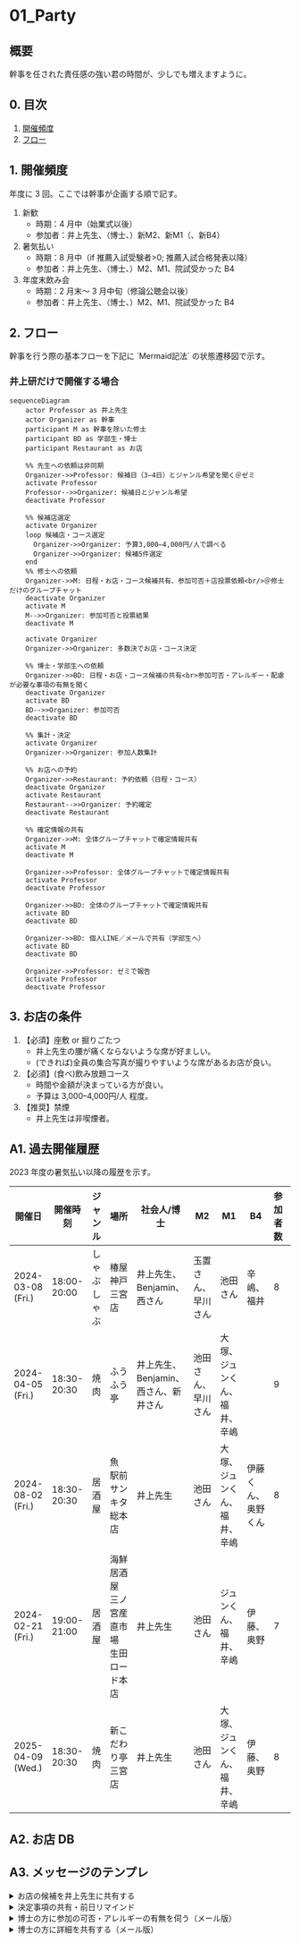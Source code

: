<h1>01_Party</h1>
    <h2>概要</h2>
    幹事を任された責任感の強い君の時間が、少しでも増えますように。
    <h2>0. 目次</h2>
        <ol>
            <li><a href=#freq>開催頻度</a></li>
            <li><a href=#flow>フロー</a></li>
        </ol>
    <h2 id=freq>1. 開催頻度</h2>
    年度に 3 回。ここでは幹事が企画する順で記す。
        <ol>
            <li>
                新歓
                <ul>
                    <li>時期：4 月中（始業式以後）</li>
                    <li>参加者：井上先生、（博士、）新M2、新M1（、新B4）</li>
                </ul>
            </li>
            <li>暑気払い
                <ul>
                    <li>時期：8 月中（if 推薦入試受験者>0; 推薦入試合格発表以降）</li>
                    <li>参加者：井上先生、（博士、）M2、M1、院試受かった B4</li>
                </ul>
            </li>
            <li>年度末飲み会
                <ul>
                    <li>時期：2 月末～ 3 月中旬（修論公聴会以後）</li>
                    <li>参加者：井上先生、（博士、）M2、M1、院試受かった B4</li>
                </ul>
            </li>
        </ol>

<h2 id=flow>2. フロー</h2>
幹事を行う際の基本フローを下記に `Mermaid記法` の状態遷移図で示す。

<h3>井上研だけで開催する場合</h3>

```mermaid
sequenceDiagram
    actor Professor as 井上先生
    actor Organizer as 幹事
    participant M as 幹事を除いた修士
    participant BD as 学部生・博士
    participant Restaurant as お店

    %% 先生への依頼は非同期
    Organizer->>Professor: 候補日（3–4日）とジャンル希望を聞く＠ゼミ
    activate Professor
    Professor-->>Organizer: 候補日とジャンル希望
    deactivate Professor

    %% 候補店選定
    activate Organizer
    loop 候補店・コース選定
      Organizer->>Organizer: 予算3,000–4,000円/人で調べる
      Organizer->>Organizer: 候補5件選定
    end
    %% 修士への依頼
    Organizer->>M: 日程・お店・コース候補共有、参加可否＋店投票依頼<br/>＠修士だけのグループチャット
    deactivate Organizer
    activate M
    M-->>Organizer: 参加可否と投票結果
    deactivate M
    
    activate Organizer
    Organizer->>Organizer: 多数決でお店・コース決定
    
    %% 博士・学部生への依頼
    Organizer->>BD: 日程・お店・コース候補の共有<br>参加可否・アレルギー・配慮が必要な事項の有無を聞く
    deactivate Organizer
    activate BD
    BD-->>Organizer: 参加可否
    deactivate BD

    %% 集計・決定
    activate Organizer
    Organizer->>Organizer: 参加人数集計

    %% お店への予約
    Organizer->>Restaurant: 予約依頼（日程・コース）
    deactivate Organizer
    activate Restaurant
    Restaurant-->>Organizer: 予約確定
    deactivate Restaurant

    %% 確定情報の共有
    Organizer->>M: 全体グループチャットで確定情報共有
    activate M
    deactivate M

    Organizer->>Professor: 全体グループチャットで確定情報共有
    activate Professor
    deactivate Professor

    Organizer->>BD: 全体のグループチャットで確定情報共有
    activate BD
    deactivate BD

    Organizer->>BD: 個人LINE／メールで共有（学部生へ）
    activate BD
    deactivate BD

    Organizer->>Professor: ゼミで報告
    activate Professor
    deactivate Professor
```

## 3. お店の条件

1. 【必須】座敷 or 掘りごたつ
    - 井上先生の腰が痛くならないような席が好ましい。
    - (できれば)全員の集合写真が撮りやすいような席があるお店が良い。
2. 【必須】(食べ)飲み放題コース
    - 時間や金額が決まっている方が良い。
    - 予算は 3,000–4,000円/人 程度。
3. 【推奨】禁煙
    - 井上先生は非喫煙者。

## A1. 過去開催履歴

2023 年度の暑気払い以降の履歴を示す。

| 開催日         | 開催時刻     | ジャンル     | 場所                                    | 社会人/博士                          | M2                | M1                        | B4                | 参加者数 | 開催種類   | コース                                                                                   | 備考 |
| -------------- | ------------ | ------------ | --------------------------------------- | ------------------------------------ | ----------------- | ------------------------- | ----------------- | -------- | ---------- | ---------------------------------------------------------------------------------------- | ---- |
| 2024-03-08 (Fri.) | 18:00-20:00 | しゃぶしゃぶ | 椿屋 神戸三宮店                         | 井上先生、Benjamin、西さん            | 玉置さん、早川さん        | 池田さん                     | 辛嶋、福井        | 8        | 年度末飲み会 | https://tubakiya-koubesannomiya.owst.jp/courses/174983193                                |      |
| 2024-04-05 (Fri.) | 18:30-20:30 | 焼肉         | ふうふう亭                              | 井上先生、Benjamin、西さん、新井さん  | 池田さん、早川さん | 大塚、ジュンくん、福井、辛嶋 |                   | 9        | 新歓       | https://fufutei-44.owst.jp/courses/173289074                                             |      |
| 2024-08-02 (Fri.) | 18:30-20:30 | 居酒屋       | 魚 駅前 サンキタ総本店                  | 井上先生                              | 池田さん          | 大塚、ジュンくん、福井、辛嶋 | 伊藤くん、奥野くん | 8        | 暑気払い   | https://www.hotpepper.jp/strJ001227395/course_cnod09/                                    |      |
| 2024-02-21 (Fri.) | 19:00-21:00 | 居酒屋       | 海鮮居酒屋　三ノ宮産直市場　生田ロード本店 | 井上先生                              | 池田さん          | ジュンくん、福井、辛嶋     | 伊藤、奥野        | 7        | 年度末飲み会 | https://www.hotpepper.jp/strJ000960957/course_cnod01/                                    |      |
| 2025-04-09 (Wed.) | 18:30-20:30 | 焼肉         | 新こだわり亭 三宮店                     | 井上先生                              | 池田さん          | 大塚、ジュンくん、福井、辛嶋 | 伊藤、奥野        | 8        | 新歓       | https://www.hotpepper.jp/strJ000063193/course_cnod16/                                    |      |

## A2. お店 DB



## A3. メッセージのテンプレ
<details>
    <summary>お店の候補を井上先生に共有する</summary>
    <blockquote>
    ■2/21(金) お食事会に関するご共有■<br/>
    下記の要領で考えております。いかがでしょうか。<br/>
    お店：海鮮居酒屋　三ノ宮産直市場　生田ロード本店<br/>
    アクセス：https://maps.app.goo.gl/kFY54RyMJWGbZ6xT9<br/>
    お席：禁煙、お座敷<br/>
    コース：https://www.hotpepper.jp/strJ000960957/course_cnod01/<br/>
    コース料金：4,000円/人
    </blockquote>
</details>
<details>
    <summary>決定事項の共有・前日リマインド</summary>
    <blockquote>
    竹村研との合同新入生歓迎会についての前日リマインドとなります。<br/>
    【4/9(水) 18:30-20:30 竹村研との合同新歓】<br/>
    - 日時： 4/9(水) 18:30～20:30<br/>
    - 集合場所：三宮コスモビル前<br/>
    - お店： 新こだわり亭 三宮店(焼肉)<br/>
    - アクセス： https://maps.app.goo.gl/PaPwSV1FjbeySrbD6<br/>
    - 参加者（計19名）：竹村先生、井上先生、以下学生詳細<br/>
      - 竹村研：Dr. 1名、M2 6名、M1 3名<br/>
      -井上研：Dr. 1名、M2 4名、M1 2名<br/>
    - お席：禁煙、お座敷<br/>
    - コース： 食べ飲み放題　4,000円/人　(https://www.hotpepper.jp/strJ000063193/course_cnod16/)<br/>
    </blockquote>
</details>

<details>
    <summary>博士の方に参加の可否・アレルギーの有無を伺う（メール版）</summary>
    <blockquote>
    突然のご連絡失礼します。<br/>
    兵庫県立大学井上研究室 学部4年生（4月から修士1年）の辛嶋凜太郎と申します。<br/>
    これからよろしくお願いします。<br/>
    実はこの度井上先生より新入生歓迎会の幹事を任されておりまして、<br/>
    新井さんにもぜひご参加いただきたく、ご連絡させていただきました。<br/>
    （ご連絡先は井上先生よりいただきました。）<br/>
    現時点で、下記のような【開催概要】を考えております。<br/>
    つきましては<br/>
    4/1(月)～4/5(金)　各日18:00～20:00　でご都合のよろしいお日にち<br/>
    食物等アレルギー、好みでない食べ物の有無<br/>
    の2点について、ご教示いただけますと幸いです。<br/>
    よろしくお願いします。<br/>
    またその他ご質問等ございましたら、ご遠慮なくご連絡お願いいたします。<br/>
    【開催概要（3/12時点）】<br/>
    - 参加者：井上先生、西さん（エンジニア）、Benjaminさん（ドイツ人ポスドク）、早川さん（M2）、池田さん（新M2）、ジュンくん（韓国人新M1）、大塚くん（新M1）、福井さん（新M1）、辛嶋<br/>
    - 日時：未定、18:00～20:00<br/>
    - 第1候補：4/5(金)<br/>
    - その他候補：4/1(月)～4/4(木)<br/>
    - 参加費：4,500～5,000円<br/>
    - お店：未定（三宮駅付近）<br/>
    </blockquote>
</details>

<details>
    <summary>博士の方に詳細を共有する（メール版）</summary>
    <blockquote>
    辛嶋です。本日もお疲れ様です。<br/>
    新歓の詳細が決まりましたので、下記の通りお知らせいたします。<br/>
    ご不明点、ご懸念点等ございましたら、ご遠慮なく辛嶋までお申し付けください。<br/>
    よろしくお願いします。<br/>
    【詳細】<br/>
    - 日時：4/5(金) 18:00～20:00<br/>
    - 店名：ふうふう亭　三宮店（焼肉居酒屋、https://fufutei-44.owst.jp ）<br/>
    当日は、5分前を目安にお店のあるビルの前に集合→入店の要領でお願いします！<br/> 
    - 場所：ファンタジービル3F（https://maps.app.goo.gl/PPRvoUr56H9kZJeH9 ）<br/>
    - コースメニュー：焼肉食べ放題93品+プレミアム飲み放題55種（https://fufutei-44.owst.jp/courses/173289074 ）<br/>
    - 席：掘りごたつ式<br/>
    - 参加者（10名）：井上先生、西さん（エンジニア）、新井さん、 Benjamin（ポスドクfromドイツ）、 早川さん（M2）、池田さん（新M2）、大塚くん（新M1）、ジュンくん（新M1 from韓国）、福井さん（新M1）、辛嶋（新M1）<br/>
    - 予算：5,148円/人<br/>
    </blockquote>
</details>